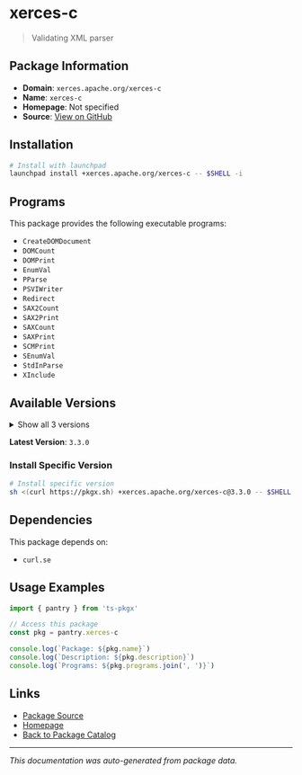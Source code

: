 # xerces-c

> Validating XML parser

## Package Information

- **Domain**: `xerces.apache.org/xerces-c`
- **Name**: `xerces-c`
- **Homepage**: Not specified
- **Source**: [View on GitHub](https://github.com/pkgxdev/pantry/tree/main/projects/xerces.apache.org/xerces-c/package.yml)

## Installation

```bash
# Install with launchpad
launchpad install +xerces.apache.org/xerces-c -- $SHELL -i
```

## Programs

This package provides the following executable programs:

- `CreateDOMDocument`
- `DOMCount`
- `DOMPrint`
- `EnumVal`
- `PParse`
- `PSVIWriter`
- `Redirect`
- `SAX2Count`
- `SAX2Print`
- `SAXCount`
- `SAXPrint`
- `SCMPrint`
- `SEnumVal`
- `StdInParse`
- `XInclude`

## Available Versions

<details>
<summary>Show all 3 versions</summary>

- `3.3.0`, `3.2.5`, `3.2.4`

</details>

**Latest Version**: `3.3.0`

### Install Specific Version

```bash
# Install specific version
sh <(curl https://pkgx.sh) +xerces.apache.org/xerces-c@3.3.0 -- $SHELL -i
```

## Dependencies

This package depends on:

- `curl.se`

## Usage Examples

```typescript
import { pantry } from 'ts-pkgx'

// Access this package
const pkg = pantry.xerces-c

console.log(`Package: ${pkg.name}`)
console.log(`Description: ${pkg.description}`)
console.log(`Programs: ${pkg.programs.join(', ')}`)
```

## Links

- [Package Source](https://github.com/pkgxdev/pantry/tree/main/projects/xerces.apache.org/xerces-c/package.yml)
- [Homepage](#)
- [Back to Package Catalog](../package-catalog.md)

---

*This documentation was auto-generated from package data.*

